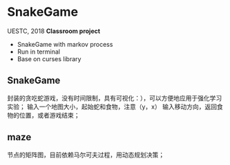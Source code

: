 # SnakeGame
UESTC, 2018
**Classroom project**
* SnakeGame with markov process
* Run in terminal
* Base on curses library

## SnakeGame
封装的贪吃蛇游戏，没有时间限制，具有可视化：），可以方便地应用于强化学习实验；
输入一个地图大小，起始蛇和食物，注意（y，x）
输入移动方向，返回食物的位置，或者游戏结束；

## maze
节点的矩阵图，目前依赖马尔可夫过程，用动态规划决策；
